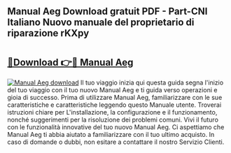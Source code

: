 ## Manual Aeg Download gratuit PDF - Part-CNI Italiano Nuovo manuale del proprietario di riparazione rKXpy

# <h2><a href="http://df9cqxv.blite.top/?on=Manual+Aeg">🔗Download 👉🔴 Manual Aeg</a></h2>

[![Manual Aeg download](https://i.imgur.com/lujVjoI.png)](http://df9cqxv.blite.top/?on=Manual+Aeg)
Il tuo viaggio inizia qui questa guida segna l'inizio del tuo viaggio con il tuo nuovo Manual Aeg e ti guida verso operazioni e gioia di successo. Prima di utilizzare Manual Aeg, familiarizzare con le sue caratteristiche e caratteristiche leggendo questo Manuale utente. Troverai istruzioni chiare per L'installazione, la configurazione e il funzionamento, nonché suggerimenti per la risoluzione dei problemi comuni. Vivi il futuro con le funzionalità innovative del tuo nuovo Manual Aeg. Ci aspettiamo che Manual Aeg ti abbia aiutato a familiarizzare con il tuo ultimo acquisto. In caso di domande o dubbi, non esitare a contattare il nostro Servizio Clienti.
